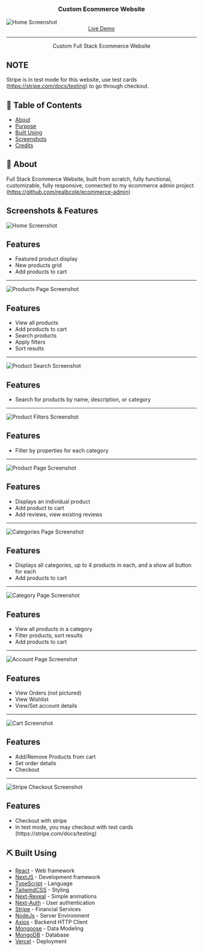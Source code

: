 <h3 align="center">Custom Ecommerce Website</h3>
<img src="public/screenshots/home.PNG" alt="Home Screenshot">
<div align="center">
  <a href="https://ecommerce-front-eosin.vercel.app/">Live Demo</a>
</div>

---

<p align="center"> Custom Full Stack Ecommerce Website
    <br> 
</p>

## NOTE

Stripe is in test mode for this website, use test cards (https://stripe.com/docs/testing) to go through checkout.

## 📝 Table of Contents

- [About](#about)
- [Purpose](#purpose)
- [Built Using](#built_using)
- [Screenshots](#screenshots)
- [Credits](#credits)

## 🧐 About <a name = "about"></a>

Full Stack Ecommerce Website, built from scratch, fully functional, customizable, fully responsive, connected to my ecommerce admin project (https://github.com/realbcole/ecommerce-admin)

## Screenshots & Features <a name = "screenshots"></a>

<img src="public/screenshots/home.PNG" alt="Home Screenshot">
<h2>Features</h2>
<ul>
<li>Featured product display</li>
<li>New products grid</li>
<li>Add products to cart</li>
</ul>
<hr>

<img src="public/screenshots/products.PNG" alt="Products Page Screenshot">
<h2>Features</h2>
<ul>
<li>View all products</li>
<li>Add products to cart</li>
<li>Search products</li>
<li>Apply filters</li>
<li>Sort results</li>
</ul>
<hr>

<img src="public/screenshots/productsSearch.PNG" alt="Product Search Screenshot">
<h2>Features</h2>
<ul>
<li>Search for products by name, description, or category</li>
</ul>
<hr>

<img src="public/screenshots/productsFilters.PNG" alt="Product Filters Screenshot">
<h2>Features</h2>
<ul>
<li>Filter by properties for each category</li>
</ul>
<hr>

<img src="public/screenshots/product.PNG" alt="Product Page Screenshot">
<h2>Features</h2>
<ul>
<li>Displays an individual product</li>
<li>Add product to cart</li>
<li>Add reviews, view existing reviews</li>
</ul>
<hr>

<img src="public/screenshots/categories.PNG" alt="Categories Page Screenshot">
<h2>Features</h2>
<ul>
<li>Displays all categories, up to 4 products in each, and a show all button for each</li>
<li>Add products to cart</li>
</ul>
<hr>

<img src="public/screenshots/category.PNG" alt="Category Page Screenshot">
<h2>Features</h2>
<ul>
<li>View all products in a category</li>
<li>Filter products, sort results</li>
<li>Add products to cart</li>
</ul>
<hr>

<img src="public/screenshots/account.PNG" alt="Account Page Screenshot">
<h2>Features</h2>
<ul>
<li>View Orders (not pictured)</li>
<li>View Wishlist</li>
<li>View/Set account details</li>
</ul>
<hr>

<img src="public/screenshots/cart.PNG" alt="Cart Screenshot">
<h2>Features</h2>
<ul>
<li>Add/Remove Products from cart</li>
<li>Set order details</li>
<li>Checkout</li>
</ul>
<hr>

<img src="public/screenshots/checkout.PNG" alt="Stripe Checkout Screenshot">
<h2>Features</h2>
<ul>
<li>Checkout with stripe</li>
<li>In test mode, you may checkout with test cards (https://stripe.com/docs/testing)</li>
</ul>

## ⛏️ Built Using <a name = "built_using"></a>

- [React](https://react.dev/) - Web framework
- [NextJS](https://nextjs.org/) - Development framework
- [TypeScript](https://www.typescriptlang.org/) - Language
- [TailwindCSS](https://tailwindcss.com/) - Styling
- [Next-Reveal](https://next-reveal.vercel.app/) - Simple animations
- [Next-Auth](https://next-auth.js.org/) - User authentication
- [Stripe](https://stripe.com/docs) - Financial Services
- [NodeJs](https://nodejs.org/en/) - Server Environment
- [Axios](https://axios-http.com/docs/intro) - Backend HTTP Client
- [Mongoose](https://mongoosejs.com/) - Data Modeling
- [MongoDB](https://www.mongodb.com/) - Database
- [Vercel](https://vercel.com/docs) - Deployment
